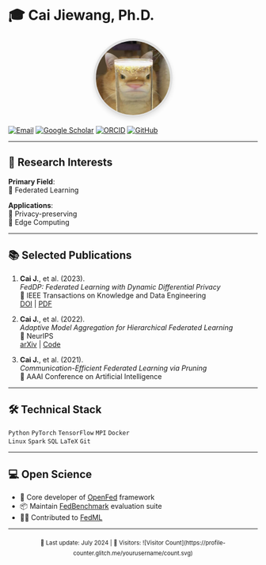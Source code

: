
# 🎓 Cai Jiewang, Ph.D. 
<div align="center">
  <img src="./cjw.jpg" width="150" style="border-radius: 50%; border: 5px solid #e0e0e0; box-shadow: 0 4px 8px rgba(0,0,0,0.1);"/>
</div>


[![Email](https://img.shields.io/badge/-Email-D14836?logo=gmail&logoColor=white)](mailto:caijiewnag1@163.com)
[![Google Scholar](https://img.shields.io/badge/-Google_Scholar-4285F4?logo=google-scholar&logoColor=white)](https://scholar.google.com/citations?user=TLKMOKEAAAAJ&hl=zh-CN)
[![ORCID](https://img.shields.io/badge/-ORCID-A6CE39?logo=orcid&logoColor=white)](https://orcid.org/0009-0009-4645-9355)
[![GitHub](https://img.shields.io/badge/-GitHub-181717?logo=github&logoColor=white)](https://github.com/JiewangCai)

---

## 🔬 Research Interests
**Primary Field**:  
🔹 Federated Learning  

**Applications**:  
🏥 Privacy-preserving  
📱 Edge Computing  

---

## 📚 Selected Publications
1. **Cai J.**, et al. (2023).  
   *FedDP: Federated Learning with Dynamic Differential Privacy*  
   📍 IEEE Transactions on Knowledge and Data Engineering  
   [DOI](https://doi.org/xx.xxxx/TKDE.2023.xxxxxx) | [PDF]()

2. **Cai J.**, et al. (2022).  
   *Adaptive Model Aggregation for Hierarchical Federated Learning*  
   📍 NeurIPS  
   [arXiv](https://arxiv.org/abs/xxxx.xxxxx) | [Code](https://github.com/yourrepo)

3. **Cai J.**, et al. (2021).  
   *Communication-Efficient Federated Learning via Pruning*  
   📍 AAAI Conference on Artificial Intelligence  

---

## 🛠️ Technical Stack
`Python` `PyTorch` `TensorFlow` `MPI` `Docker`  
`Linux` `Spark` `SQL` `LaTeX` `Git`

---

## 💻 Open Science
- 🚀 Core developer of [OpenFed](https://github.com/openfed) framework  
- 📦 Maintain [FedBenchmark](https://github.com/fedbenchmark) evaluation suite  
- 👨‍💻 Contributed to [FedML](https://github.com/FedML-AI/FedML)  

---

<div align="center">
  <sub>🔄 Last update: July 2024 | 👀 Visitors: ![Visitor Count](https://profile-counter.glitch.me/yourusername/count.svg)</sub>
</div>
